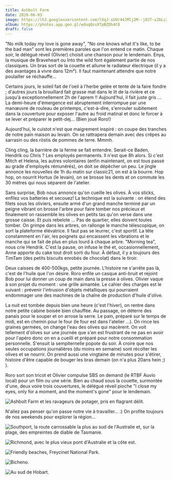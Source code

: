 ```yaml
---
title: Ashbolt Farm
date: 2020-06-03
image: https://lh3.googleusercontent.com/lXqJ-sUUr44JMlj2M--jOJT-x2bLc2DLNlDzL4bI_HbHvBjGFVQnd60EFfpharVehc23nAGlvsNeI_3oEPZzBXKDeF7I3o8Zhc-JHCXg11bGK4iMYw_gJmEk3Ib_um9PdD8dPg-eeEw
album: https://photos.app.goo.gl/wduqQssXTpBZDh4C8
draft: false
---
```


"No milk today my love is gone away",
"No one knows what it's like, to be the bad man" 
sont les premières paroles que l'on entend ce matin. Chaque soir, le délégué réveil (Olivier) choisit une chanson pour le lendemain. Enya, la musique de Braveheart ou Into the wild font également partie de nos classiques. Un bras sort de la couette et allume le radiateur électrique (il y a des avantages à vivre dans 12m²). Il faut maintenant attendre que notre poulailler se réchauffe...

Certains jours, le soleil fait de l'oeil à l'herbe gelée et tente de la faire fondre ; d'autres jours la brouillard fait grasse mat dans le lit de la rivière et ce jusqu'à exceptionnellement 2h de l'aprem !! Aujourd'hui, il fait juste gris ... La demi-heure d'émergence est abruptement interrompue par une manœuvre de rouleau de printemps, c'est-à-dire, s'enrouler subitement dans la couverture pour exposer l'autre au froid matinal et donc le forcer à se lever et préparer le petit-dej... (Bien joué Roro!)

Aujourd'hui, le cuistot n'est que maigrement inspiré : on coupe des tranches de notre pain maison au levain. On se rattrapera demain avec des crêpes au sarrasin ou des röstis de pommes de terre. Mmmh. 

Cling cling, la barrière de la ferme se fait entendre. Serait-ce Baden, Hendrik ou Chris ? Les employés permanents. Il n'est que 8h alors. Si c'est Mitch et Helena, les autres volontaires (enfin maintenant, on est tous passé au grade d'employés rémunérés), on doit se dépêcher un peu. Le jingle annonce les nouvelles de 1h du matin sur classic21, on est à la bourre. Hop hop, on nourrit Hortus (le levain), on se brosse les dents et on commute les 30 mètres qui nous séparent de l'atelier.

Sans surprise, Bob nous annonce qu'on cueille les olives. À vos sticks, enfilez vos batteries et secouez! La technique est la suivante : on étend des filets sous les oliviers, ensuite armé d'un grand manche terminé par un peigne vibrant on brosse l'arbre pour faire tomber nos précieux et finalement on rassemble les olives en petits tas qu'on verse dans une grosse caisse. Et puis rebelote ... Pas de quartier, elles doivent toutes tomber. On grimpe dans les arbres, on rallonge le manche télescopique, on sort la plateforme élévatrice. Il faut pas se leurrer, c'est sportif. La tête constamment en l'air, les poignets qui encaissent les vibrations et le manche qui se fait de plus en plus lourd à chaque arbre. "Morning tea", nous crie Hendrik. C'est la pause, on infuse le thé et, occasionnellement, Anne apporte du cake tout droit sorti du four. À défaut, il y a toujours des TimTam (des petits biscuits enrobés de chocolat) dans le tiroir.

Deux caisses de 400-500kgs, petite journée. L'histoire ne s'arrête pas là, c'est de l'huile que l'on désire. Roro enfile un casque anti-bruit et rejoint Bob pour lui donner un coup de main dans la presse à olives. Olivier vaque à son projet du moment : une grille aimantée. Le cahier des charges est le suivant : prévenir l'intrusion d'objets métalliques qui pourraient endommager une des machines de la chaîne de production d'huile d'olive. 

La nuit est tombée depuis bien une heure (c'est l'hiver), on rentre dans notre petite cabine boisée bien chauffée. Au passage, on déterre des panais pour le souper et on arrose la serre. Le pain, préparé sur le temps de midi, est en chemin pour le four (le four est dans l'atelier ...). On rince les graines germées, on change l'eau des olives qui macèrent. On voit tellement d'olives sur une journée que s'en est frustrant de ne pas en avoir pour l'apéro donc on en a cueilli et préparé pour notre consommation personnelle. S'ensuit la sempiternelle popote du soir. À croire que nos seules occupations journalières (du moins en semaine) sont récolter les olives et se nourrir. On prend aussi une vingtaine de minutes pour s'étirer, histoire d'être capable de bouger les bras demain (on n'a plus 20ans hein ;) ).

Roro sort son tricot et Olivier compulse SBS on demand (le RTBF Auvio local) pour un film ou une série. Bien au chaud sous la couette, surmontée d'une, deux voire trois couvertures, le délégué réveil pioche "I close my eyes, only for a moment, and the moment's gone" pour le lendemain.

![Ashbolt Farm et les ravageurs de potager, pris en flagrant délit.](https://lh3.googleusercontent.com/8CSTCVNwnE1-ADfv2R73jJBb79FhepjZVoJFvV0lkiQYOMqm39kTizvv727QkDqLVL3dX8ySEx4YUTuIQZ3KJSniGJg-_oHjv5L9kq7V2MjFSs3x-lp7KMTLzH1NSTQynWYwvQiagGA)

N'allez pas penser qu'on passe notre vie à travailler... :) On profite toujours de nos weekends pour explorer la région...

![Southport, la route carrossable la plus au sud de l'Australie et, sur la plage, des empreintes de diable de Tasmanie.](https://lh3.googleusercontent.com/haItxnfdM5_hafYiZcqLOBIFkfqxWJufLmLtgsUW9RA6tcb3MGWRIzPV1g3PxI4GI8ozMCwUT5gYdxVifLZKMY27GJd7sjn-R_ceXIRKKBA9HY26rcMMsVkF01qg1fUWXDhS6_45IwY)

![Richmond, avec le plus vieux pont d'Australie et la côte est.](https://lh3.googleusercontent.com/FC0LsGFbO_MRJqe8-BefQMn-RBt_ss76JY3kPMt-eXLIN73t6S1fXujoIM_Izogs2XZTRZ-W2338YMBg_svbL4s_-zhJ-JhvOjcTLawrU6a--nl-gwwgRgFmvCAXb42ESPm_0WChtuM)

![Friendly beaches, Freycinet National Park.](https://lh3.googleusercontent.com/OKr8_44TfBtHxV89XaDo8CwgPQrc1NYVcSDyhGq9o_mm7rS5FqpIH8nZtuWX2ilGBG7ci7PB3ESqEyKVeZWjpUaY678MJok7WFaNpq2PqH9Gk9SIFphr4eW3g0v6mHkNgMZGVqzNmvw)

![Bicheno.](https://lh3.googleusercontent.com/5unb67CvVVDWWxZJE8NyDtwNzeaeM34dahnKdi_e8C0A8qDDYpGBlSaCu2QJj9Dm6HA_eHnB08m_irUgUqau12PoMia67Y4k6POX8HFNuBYt7trIX6gN6n_-x4PST4b9ipg6hJv78uw)

![Au sud de Hobart.](https://lh3.googleusercontent.com/HY5rTe9P_wH-che6fZIwsPlQvE3ujWMB-AB7gytKvMsyC5qF7EwfUaMipo6Psxysk9LwRlgPrjQnizoNQq9uqG9LFPYjc5j5Pg1lMu2PxPEx8Jd_yxjYIeogUGVCZS63kQVzjwDrtg0)
